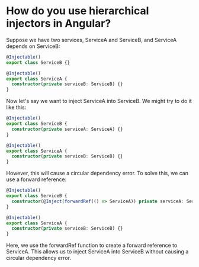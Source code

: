 # How do you use hierarchical injectors in Angular?

Suppose we have two services, ServiceA and ServiceB, and ServiceA depends on ServiceB:

```typescript
@Injectable()
export class ServiceB {}

@Injectable()
export class ServiceA {
  constructor(private serviceB: ServiceB) {}
}
```
Now let's say we want to inject ServiceA into ServiceB. We might try to do it like this:

```typescript
@Injectable()
export class ServiceB {
  constructor(private serviceA: ServiceA) {}
}

@Injectable()
export class ServiceA {
  constructor(private serviceB: ServiceB) {}
}
```
However, this will cause a circular dependency error. To solve this, we can use a forward reference:

```typescript
@Injectable()
export class ServiceB {
  constructor(@Inject(forwardRef(() => ServiceA)) private serviceA: ServiceA) {}
}

@Injectable()
export class ServiceA {
  constructor(private serviceB: ServiceB) {}
}
```
Here, we use the forwardRef function to create a forward reference to ServiceA. This allows us to inject ServiceA into ServiceB without causing a circular dependency error.
